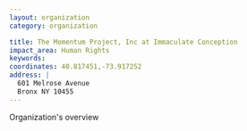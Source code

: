 ```yaml
---
layout: organization
category: organization

title: The Momentum Project, Inc at Immaculate Conception
impact_area: Human Rights
keywords: 
coordinates: 40.817451,-73.917252
address: |
  601 Melrose Avenue
  Bronx NY 10455
---
```

Organization's overview
